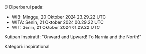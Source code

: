 ⏰ Diperbarui pada:
- WIB: Minggu, 20 Oktober 2024 23.29.22 UTC
- WITA: Senin, 21 Oktober 2024 00.29.22 UTC
- WIT: Senin, 21 Oktober 2024 01.29.22 UTC

Kutipan Inspiratif:
"Onward and Upward!  To Narnia and the North!"


Kategori: inspirational

